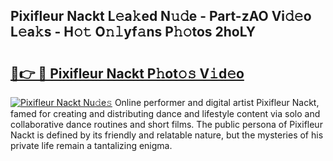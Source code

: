 ## Pixifleur Nackt L𝚎a𝚔ed N𝚞𝚍e - Part-zAO Vi𝚍𝚎o L𝚎a𝚔s - H𝚘𝚝 O𝚗𝚕yf𝚊ns P𝚑𝚘tos 2hoLY

# <h2><a href="http://kf860w.oniu.top/?m=Pixifleur+Nackt">🔗👉 🔴 Pixifleur Nackt P𝚑ot𝚘𝚜 V𝚒d𝚎o</a></h2>

[![Pixifleur Nackt Nu𝚍e𝚜](https://i.imgur.com/0qMVB7G.gif)](http://kf860w.oniu.top/?m=Pixifleur+Nackt)
Online performer and digital artist Pixifleur Nackt, famed for creating and distributing dance and lifestyle content via solo and collaborative dance routines and short films. The public persona of Pixifleur Nackt is defined by its friendly and relatable nature, but the mysteries of his private life remain a tantalizing enigma.  
